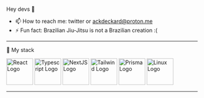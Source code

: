 ### 

Hey devs 👋


- 📫 How to reach me: twitter or ackdeckard@proton.me 
- ⚡ Fun fact: Brazilian Jiu-Jitsu is not a Brazilian creation :( 


---

🧰 My stack



<img src="https://cdn.worldvectorlogo.com/logos/react-2.svg" alt="React Logo" width="70" height="70" class="filter-green"/>  <img src="https://cdn.worldvectorlogo.com/logos/typescript.svg" alt="Typescript Logo" width="70" height="70"/>  <img src="https://cdn.worldvectorlogo.com/logos/nextjs-2.svg" alt="NextJS Logo" width="70" height="70"/>  <img src="https://cdn.worldvectorlogo.com/logos/tailwind-css-1.svg" alt="Tailwind Logo" width="70" height="70"/>  <img src="https://cdn.worldvectorlogo.com/logos/prisma-2.svg" alt="Prisma Logo" width="70" height="70"/>  <img src="https://cdn.worldvectorlogo.com/logos/linux-tux.svg" alt="Linux Logo" width="70" height="70"/>


---
